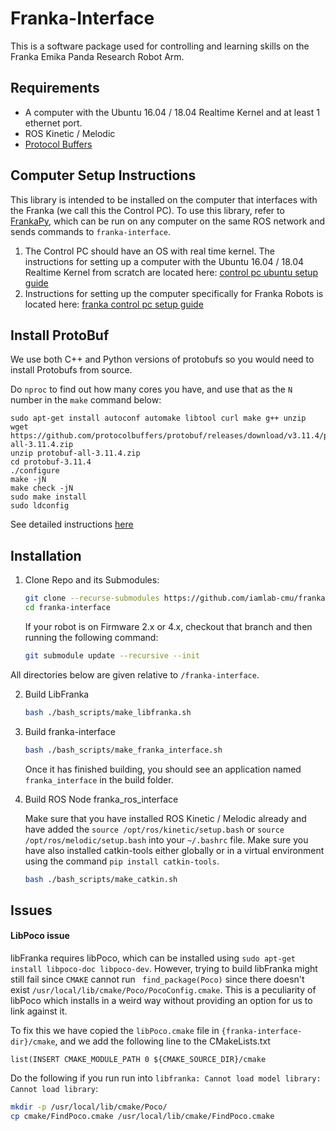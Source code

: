 # Franka-Interface

This is a software package used for controlling and learning skills on the Franka Emika Panda Research Robot Arm.

## Requirements

* A computer with the Ubuntu 16.04 / 18.04 Realtime Kernel and at least 1 ethernet port.
* ROS Kinetic / Melodic
* [Protocol Buffers](https://github.com/protocolbuffers/protobuf)

## Computer Setup Instructions

This library is intended to be installed on the computer that interfaces with the Franka (we call this the Control PC).
To use this library, refer to [FrankaPy](https://github.com/iamlab-cmu/frankapy), which can be run on any computer on the same ROS network and sends commands to `franka-interface`.

1. The Control PC should have an OS with real time kernel. The instructions for setting up a computer with the Ubuntu 16.04 / 18.04 Realtime Kernel from scratch are located here: [control pc ubuntu setup guide](docs/control_pc_ubuntu_setup_guide.md)
2. Instructions for setting up the computer specifically for Franka Robots is located here: [franka control pc setup guide](docs/franka_control_pc_setup_guide.md)

## Install ProtoBuf

We use both C++ and Python versions of protobufs so you would need to install Protobufs from source. 

Do `nproc` to find out how many cores you have, and use that as the `N` number in the `make` command below:

```shell
sudo apt-get install autoconf automake libtool curl make g++ unzip
wget https://github.com/protocolbuffers/protobuf/releases/download/v3.11.4/protobuf-all-3.11.4.zip
unzip protobuf-all-3.11.4.zip
cd protobuf-3.11.4
./configure
make -jN
make check -jN
sudo make install
sudo ldconfig
```

See detailed instructions [here](https://github.com/protocolbuffers/protobuf/blob/master/src/README.md)

## Installation

1. Clone Repo and its Submodules:

   ```bash
   git clone --recurse-submodules https://github.com/iamlab-cmu/franka-interface.git
   cd franka-interface
   ```
   If your robot is on Firmware 2.x or 4.x, checkout that branch and then running the following command:
   ```bash
   git submodule update --recursive --init
   ```
   
All directories below are given relative to `/franka-interface`.

2. Build LibFranka
   ```bash
   bash ./bash_scripts/make_libfranka.sh
   ```

3. Build franka-interface
   ```bash
   bash ./bash_scripts/make_franka_interface.sh
   ```
   Once it has finished building, you should see an application named `franka_interface` in the build folder.

4. Build ROS Node franka_ros_interface

   Make sure that you have installed ROS Kinetic / Melodic already and have added the `source /opt/ros/kinetic/setup.bash` or `source /opt/ros/melodic/setup.bash` into your `~/.bashrc` file. Make sure you have also installed catkin-tools either globally or in a virtual environment using the command `pip install catkin-tools`.

   ```bash
   bash ./bash_scripts/make_catkin.sh
   ```
   
## Issues

#### LibPoco issue

libFranka requires libPoco, which can be installed using `sudo apt-get install libpoco-doc libpoco-dev`. However, trying to build libFranka might still fail since `CMAKE` cannot run ` find_package(Poco)` since there doesn't exist `/usr/local/lib/cmake/Poco/PocoConfig.cmake`. This is a peculiarity of libPoco which installs in a weird way without providing an option for us to link against it. 

To fix this we have copied the `libPoco.cmake` file in `{franka-interface-dir}/cmake`, and we add the following line to the CMakeLists.txt

`list(INSERT CMAKE_MODULE_PATH 0 ${CMAKE_SOURCE_DIR}/cmake`

Do the following if you run run into `libfranka: Cannot load model library: Cannot load library`:

```sh
mkdir -p /usr/local/lib/cmake/Poco/
cp cmake/FindPoco.cmake /usr/local/lib/cmake/FindPoco.cmake
```
